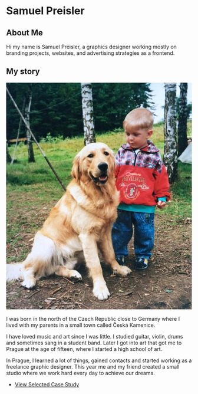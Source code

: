 # Samuel Preisler

## About Me

Hi my name is Samuel Preisler, a graphics designer working mostly on branding projects, websites, and advertising strategies as a frontend.

## My story

![Lil boy Sam chillin with da Dog.](img/YoungSam.jpg)

I was born in the north of the Czech Republic close to Germany where I lived with my parents in a small town called Česká Kamenice.

I have loved music and art since I was little. I studied guitar, violin, drums and sometimes sang in a student band. Later I got into art that got me to Prague at the age of fifteen, where I started a high school of art.

In Prague, I learned a lot of things, gained contacts and started working as a freelance graphic designer. This year me and my friend created a small studio where we work hard every day to achieve our dreams.

- [View Selected Case Study](case-study.md) 
